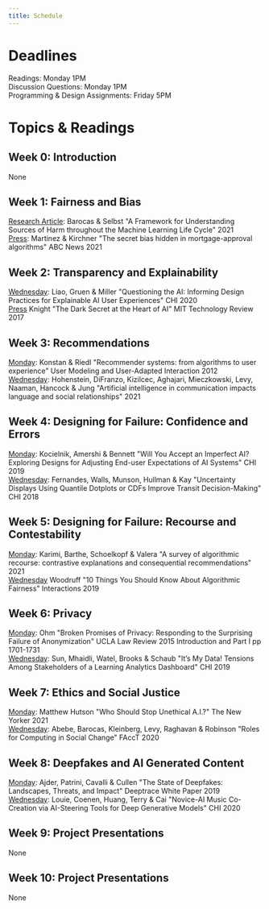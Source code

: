 ```yaml
---
title: Schedule
---
```


# Deadlines

Readings: Monday 1PM  
Discussion Questions: Monday 1PM  
Programming & Design Assignments: Friday 5PM  

# Topics & Readings

## Week 0: Introduction
None  

## Week 1: Fairness and Bias
[Research Article](https://arxiv.org/pdf/1901.10002.pdf): Barocas & Selbst "A Framework for Understanding Sources of Harm throughout the Machine Learning Life Cycle" 2021  
[Press](https://abcnews.go.com/Business/wireStory/secret-bias-hidden-mortgage-approval-algorithms-79633917): Martinez & Kirchner "The secret bias hidden in mortgage-approval algorithms" ABC News 2021  

## Week 2: Transparency and Explainability
[Wednesday](https://s3.amazonaws.com/kvaccaro.com/teaching/human-ai-interaction/Questioning_the_AI.pdf): Liao, Gruen & Miller "Questioning the AI: Informing Design Practices for Explainable AI User Experiences" CHI 2020  
[Press](https://www.technologyreview.com/2017/04/11/5113/the-dark-secret-at-the-heart-of-ai/) Knight "The Dark Secret at the Heart of AI" MIT Technology Review 2017  

## Week 3: Recommendations

[Monday](http://files.grouplens.org/papers/algorithmstouserexperience.pdf): Konstan & Riedl "Recommender systems: from algorithms to user experience" User Modeling and User-Adapted Interaction 2012  
[Wednesday](https://arxiv.org/pdf/2102.05756.pdf): Hohenstein, DiFranzo, Kizilcec, Aghajari, Mieczkowski, Levy, Naaman, Hancock & Jung "Artificial intelligence in communication impacts language and social relationships" 2021

## Week 4: Designing for Failure: Confidence and Errors
[Monday](https://www.microsoft.com/en-us/research/uploads/prod/2019/01/chi19_kocielnik_et_al.pdf): Kocielnik, Amershi & Bennett "Will You Accept an Imperfect AI? Exploring Designs for Adjusting End-user Expectations of AI Systems" CHI 2019  
[Wednesday](http://www.mjskay.com/papers/chi2018-uncertain-bus-decisions.pdf): Fernandes, Walls, Munson, Hullman & Kay "Uncertainty Displays Using Quantile Dotplots or CDFs Improve Transit Decision-Making" CHI 2018

## Week 5: Designing for Failure: Recourse and Contestability
[Monday](https://arxiv.org/pdf/2010.04050.pdf): Karimi, Barthe, Schoelkopf & Valera "A survey of algorithmic recourse: contrastive explanations and consequential recommendations" 2021  
[Wednesday](https://s3.amazonaws.com/kvaccaro.com/teaching/human-ai-interaction/woodruff_fairness.pdf) Woodruff "10 Things You Should Know About Algorithmic Fairness" Interactions 2019  

## Week 6: Privacy
[Monday](https://s3.amazonaws.com/kvaccaro.com/teaching/human-ai-interaction/Broken_Promises_of_Privacy.pdf): Ohm "Broken Promises of Privacy: Responding to the Surprising Failure of Anonymization" UCLA Law Review 2015 Introduction and Part I pp 1701-1731  
[Wednesday](http://library.usc.edu.ph/ACM/CHI2019/1proc/paper594.pdf): Sun, Mhaidli, Watel, Brooks & Schaub "It’s My Data! Tensions Among Stakeholders of a Learning Analytics Dashboard" CHI 2019 


## Week 7: Ethics and Social Justice
[Monday](https://www.newyorker.com/tech/annals-of-technology/who-should-stop-unethical-ai): Matthew Hutson "Who Should Stop Unethical A.I.?" The New Yorker 2021  
[Wednesday](https://arxiv.org/pdf/1912.04883.pdf): Abebe, Barocas, Kleinberg, Levy, Raghavan & Robinson "Roles for Computing in Social Change" FAccT 2020  

## Week 8: Deepfakes and AI Generated Content
[Monday](https://regmedia.co.uk/2019/10/08/deepfake_report.pdf): Ajder, Patrini, Cavalli & Cullen "The State of Deepfakes: Landscapes, Threats, and Impact" Deeptrace White Paper 2019  
[Wednesday](https://youralien.github.io/files/cococo_chi2020_copy.pdf): Louie, Coenen, Huang, Terry & Cai "Novice-AI Music Co-Creation via AI-Steering Tools for Deep Generative Models" CHI 2020

## Week 9: Project Presentations
None

## Week 10: Project Presentations
None
